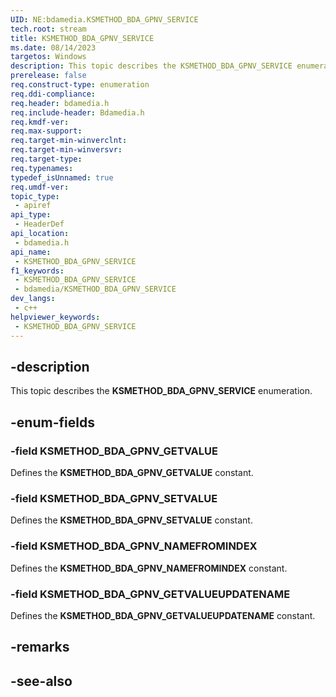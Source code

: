 ```yaml
---
UID: NE:bdamedia.KSMETHOD_BDA_GPNV_SERVICE
tech.root: stream
title: KSMETHOD_BDA_GPNV_SERVICE
ms.date: 08/14/2023
targetos: Windows
description: This topic describes the KSMETHOD_BDA_GPNV_SERVICE enumeration.
prerelease: false
req.construct-type: enumeration
req.ddi-compliance: 
req.header: bdamedia.h
req.include-header: Bdamedia.h
req.kmdf-ver: 
req.max-support: 
req.target-min-winverclnt: 
req.target-min-winversvr: 
req.target-type: 
req.typenames: 
typedef_isUnnamed: true
req.umdf-ver: 
topic_type:
 - apiref
api_type:
 - HeaderDef
api_location:
 - bdamedia.h
api_name:
 - KSMETHOD_BDA_GPNV_SERVICE
f1_keywords:
 - KSMETHOD_BDA_GPNV_SERVICE
 - bdamedia/KSMETHOD_BDA_GPNV_SERVICE
dev_langs:
 - c++
helpviewer_keywords:
 - KSMETHOD_BDA_GPNV_SERVICE
---
```


## -description

This topic describes the **KSMETHOD_BDA_GPNV_SERVICE** enumeration.

## -enum-fields

### -field KSMETHOD_BDA_GPNV_GETVALUE

Defines the **KSMETHOD_BDA_GPNV_GETVALUE** constant.

### -field KSMETHOD_BDA_GPNV_SETVALUE

Defines the **KSMETHOD_BDA_GPNV_SETVALUE** constant.

### -field KSMETHOD_BDA_GPNV_NAMEFROMINDEX

Defines the **KSMETHOD_BDA_GPNV_NAMEFROMINDEX** constant.

### -field KSMETHOD_BDA_GPNV_GETVALUEUPDATENAME

Defines the **KSMETHOD_BDA_GPNV_GETVALUEUPDATENAME** constant.

## -remarks

## -see-also
